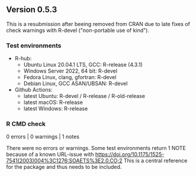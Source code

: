 ## Version 0.5.3

This is a resubmission after beeing removed from CRAN due to late fixes of check warnings with R-devel ("non-portable use of kind").

### Test environments
* R-hub:
  * Ubuntu Linux 20.04.1 LTS, GCC: R-release (4.3.1)
  * Windows Server 2022, 64 bit: R-devel
  * Fedora Linux, clang, gfortran: R-devel
  * Debian Linux, GCC ASAN/UBSAN: R-devel
* Github Actions:
  * latest Ubuntu: R-devel / R-release / R-old-release 
  * latest macOS: R-release
  * latest Windows: R-release

### R CMD check

0 errors | 0 warnings | 1 notes

There were no errors or warnings.
Some test environments return 1 NOTE because of a known URL-issue with https://doi.org/10.1175/1525-7541(2003)004%3C1276:SOAETS%3E2.0.CO;2
This is a central reference for the package and thus needs to be included.
